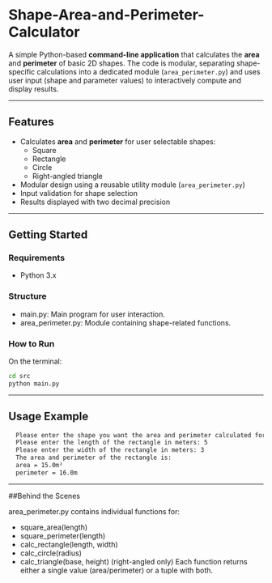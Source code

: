 # Shape-Area-and-Perimeter-Calculator

A simple Python-based **command-line application** that calculates the **area** and **perimeter** of basic 2D shapes. The code is modular, separating shape-specific calculations into a dedicated module (`area_perimeter.py`) and uses user input (shape and parameter values) to interactively compute and display results.

---

## Features

- Calculates **area** and **perimeter** for user selectable shapes:
  - Square
  - Rectangle
  - Circle
  - Right-angled triangle
- Modular design using a reusable utility module (`area_perimeter.py`)
- Input validation for shape selection
- Results displayed with two decimal precision

---

## Getting Started

### Requirements
- Python 3.x

### Structure
  - main.py:  Main program for user interaction.
  - area_perimeter.py: Module containing shape-related functions.

### How to Run
On the terminal:
```bash
cd src
python main.py
```
---

## Usage Example

```bash
  Please enter the shape you want the area and perimeter calculated for: rectangle
  Please enter the length of the rectangle in meters: 5
  Please enter the width of the rectangle in meters: 3
  The area and perimeter of the rectangle is:
  area = 15.0m²
  perimeter = 16.0m
```
---

##Behind the Scenes

area_perimeter.py contains individual functions for:
  - square_area(length)
  - square_perimeter(length)
  - calc_rectangle(length, width)
  - calc_circle(radius)
  - calc_triangle(base, height) (right-angled only)
Each function returns either a single value (area/perimeter) or a tuple with both.
